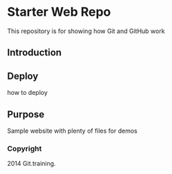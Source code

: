 # Starter Web Repo

This repository is for showing how Git and GitHub work

## Introduction

## Deploy
how to deploy

## Purpose

Sample website with plenty of files for demos

### Copyright
2014 Git.training.